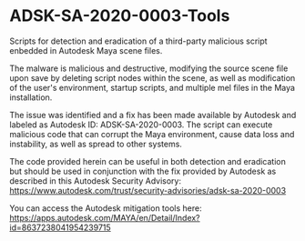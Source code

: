 # ADSK-SA-2020-0003-Tools

Scripts for detection and eradication of a third-party malicious script enbedded in Autodesk Maya scene files.

The malware is malicious and destructive, modifying the source scene file upon save by deleting script nodes within the scene, as well as modification of the user's environment, startup scripts, and multiple mel files in the Maya installation.

The issue was identified and a fix has been made available by Autodesk and labeled as Autodesk ID: ADSK-SA-2020-0003. The script can execute malicious code that can corrupt the Maya environment, cause data loss and instability, as well as spread to other systems.

The code provided herein can be useful in both detection and eradication but should be used in conjunction with the fix provided by Autodesk as described in this Autodesk Security Advisory: https://www.autodesk.com/trust/security-advisories/adsk-sa-2020-0003

You can access the Autodesk mitigation tools here: https://apps.autodesk.com/MAYA/en/Detail/Index?id=8637238041954239715

